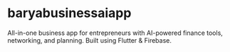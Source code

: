 # baryabusinessaiapp
All-in-one business app for entrepreneurs with AI-powered finance tools, networking, and planning. Built using Flutter &amp; Firebase.
